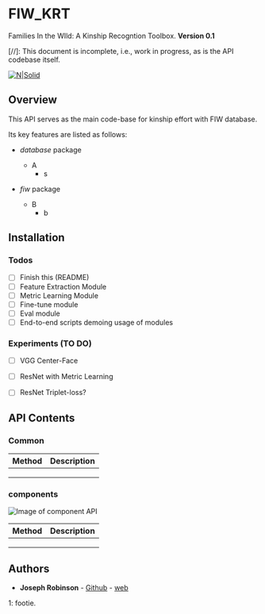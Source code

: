 # FIW_KRT
Families In the WIld: A Kinship Recogntion Toolbox.
**Version 0.1**

[//]: This document is incomplete, i.e., work in progress, as is the API codebase itself.

[![N|Solid](http://smile-fiw.weebly.com/uploads/4/5/1/8/45182585/logo-fiw_orig.png)](http://smile-fiw.weebly.com/uploads/4/5/1/8/45182585/logo-fiw_orig.png)
## Overview
This API serves as the main code-base for kinship effort with FIW database. 

Its key features are listed as follows:
  - *database* package
    - A
        - s
        
  - *fiw* package
    - B
        - b
    
    
## Installation


### Todos
- [ ] Finish this (README)
- [ ] Feature Extraction Module 
- [ ] Metric Learning Module
- [ ] Fine-tune module
- [ ] Eval module
- [ ] End-to-end scripts demoing usage of modules

### Experiments (TO DO)
- [ ] VGG Center-Face
- [ ] ResNet with Metric Learning
- [ ] ResNet Triplet-loss?



## API Contents
### Common
| Method | Description |
| ------ | ------ |
|  |  |
|  |  |
|  |  |

### components
![Image of component API](docs/images/api_class_flowchart.png)

| Method | Description |
| ------ | ------ |
|  |  |
|  |  |
|  |  |




   
## Authors
* **Joseph Robinson** - [Github](https://github.com/huskyjo) - [web](http://www.jrobsvision.com)


<a name="myfootnote1">1</a>: footie.
